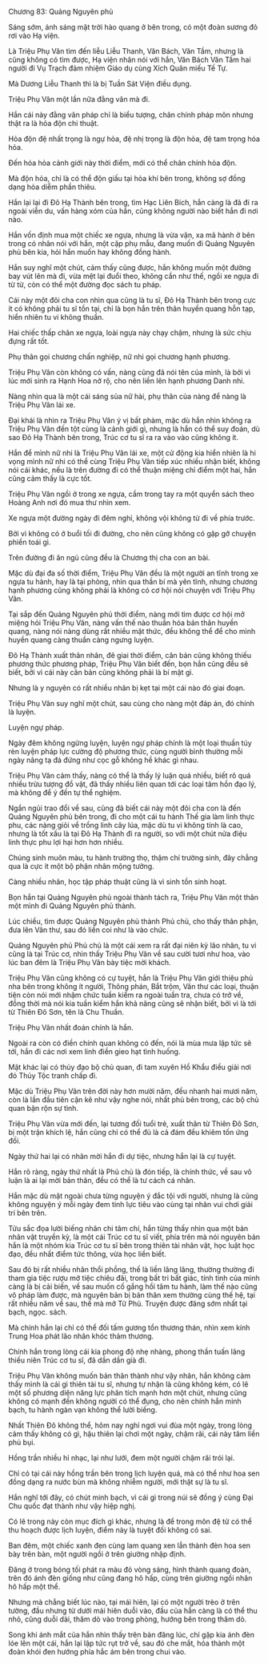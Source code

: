 




Chương 83: Quảng Nguyên phủ


Sáng sớm, ánh sáng mặt trời hào quang ở bên trong, có một đoàn sương đỏ rơi vào Hạ viện.

Là Triệu Phụ Vân tìm đến liễu Liễu Thanh, Văn Bách, Văn Tầm, nhưng là cũng không có tìm được, Hạ viện nhân nói với hắn, Văn Bách Văn Tầm hai người đi Vụ Trạch đảm nhiệm Giáo dụ cùng Xích Quân miếu Tế Tự.

Mà Dương Liễu Thanh thì là bị Tuần Sát Viện điều dụng.

Triệu Phụ Vân một lần nữa đằng vân mà đi.

Hắn cái này đằng vân pháp chỉ là biểu tượng, chân chính pháp môn nhưng thật ra là hỏa độn chi thuật.

Hỏa độn đệ nhất trọng là ngự hỏa, đệ nhị trọng là độn hỏa, đệ tam trọng hóa hỏa.

Đến hóa hỏa cảnh giới này thời điểm, mới có thể chân chính hỏa độn.

Mà độn hỏa, chỉ là có thể độn giấu tại hỏa khí bên trong, không sợ đồng dạng hỏa diễm phần thiêu.

Hắn lại lại đi Đô Hạ Thành bên trong, tìm Hạc Liên Bích, hắn càng là đã đi ra ngoài viễn du, vấn hàng xóm của hắn, cũng không người nào biết hắn đi nơi nào.

Hắn vốn định mua một chiếc xe ngựa, nhưng là vừa vặn, xa mã hành ở bên trong có nhân nói với hắn, một cặp phụ mẫu, đang muốn đi Quảng Nguyên phủ bên kia, hỏi hắn muốn hay không đồng hành.

Hắn suy nghĩ một chút, cảm thấy cũng được, hắn không muốn một đường bay vút lên mà đi, vừa mệt lại đuổi theo, không cần như thế, ngồi xe ngựa đi từ từ, còn có thể một đường đọc sách tu pháp.

Cái này một đôi cha con nhìn qua cũng là tu sĩ, Đô Hạ Thành bên trong cực ít có không phải tu sĩ tồn tại, chỉ là bọn hắn trên thân huyền quang hỗn tạp, hiển nhiên tu vi không thuần.

Hai chiếc thấp chân xe ngựa, loài ngựa này chạy chậm, nhưng là sức chịu đựng rất tốt.

Phụ thân gọi chương chấn nghiệp, nữ nhi gọi chương hạnh phương.

Triệu Phụ Vân còn không có vấn, nàng cũng đã nói tên của mình, là bởi vì lúc mới sinh ra Hạnh Hoa nở rộ, cho nên liền lên hạnh phương Danh nhi.

Nàng nhìn qua là một cái sáng sủa nữ hài, phụ thân của nàng để nàng là Triệu Phụ Vân lái xe.

Đại khái là nhìn ra Triệu Phụ Vân ý vị bất phàm, mặc dù hắn nhìn không ra Triệu Phụ Vân đến tột cùng là cảnh giới gì, nhưng là hắn có thể suy đoán, dù sao Đô Hạ Thành bên trong, Trúc cơ tu sĩ ra ra vào vào cũng không ít.

Hắn để mình nữ nhi là Triệu Phụ Vân lái xe, một cử động kia hiển nhiên là hi vọng mình nữ nhi có thể cùng Triệu Phụ Vân tiếp xúc nhiều nhận biết, không nói cái khác, nếu là trên đường đi có thể thuận miệng chỉ điểm một hai, hắn cũng cảm thấy là cực tốt.

Triệu Phụ Vân ngồi ở trong xe ngựa, cầm trong tay ra một quyển sách theo Hoàng Anh nơi đó mua thư nhìn xem.

Xe ngựa một đường ngày đi đêm nghỉ, không vội không từ đi về phía trước.

Bởi vì không có ở buổi tối đi đường, cho nên cũng không có gặp gỡ chuyện phiền toái gì.

Trên đường đi ăn ngủ cũng đều là Chương thị cha con an bài.

Mặc dù đại đa số thời điểm, Triệu Phụ Vân đều là một người an tĩnh trong xe ngựa tu hành, hay là tại phòng, nhìn qua thần bí mà yên tĩnh, nhưng chương hạnh phương cũng không phải là không có cơ hội nói chuyện với Triệu Phụ Vân.

Tại sắp đến Quảng Nguyên phủ thời điểm, nàng mới tìm được cơ hội mở miệng hỏi Triệu Phụ Vân, nàng vấn thế nào thuần hóa bản thân huyền quang, nàng nói nàng dùng rất nhiều mặt thức, đều không thể để cho mình huyền quang càng thuần càng ngưng luyện.

Đô Hạ Thành xuất thân nhân, đê giai thời điểm, căn bản cũng không thiếu phương thức phương pháp, Triệu Phụ Vân biết đến, bọn hắn cũng đều sẽ biết, bởi vì cái này căn bản cũng không phải là bí mật gì.

Nhưng là y nguyên có rất nhiều nhân bị kẹt tại một cái nào đó giai đoạn.

Triệu Phụ Vân suy nghĩ một chút, sau cùng cho nàng một đáp án, đó chính là luyện.

Luyện ngự pháp.

Ngày đêm không ngừng luyện, luyện ngự pháp chính là một loại thuần túy rèn luyện pháp lực cường độ phương thức, cùng người bình thường mỗi ngày nâng tạ đá đứng như cọc gỗ không hề khác gì nhau.

Triệu Phụ Vân cảm thấy, nàng có thể là thấy lý luận quá nhiều, biết rõ quá nhiều trừu tượng đồ vật, đã thấy nhiều liên quan tới các loại tâm hồn đạo lý, mà không để ý đến tự thể nghiệm.

Ngắn ngủi trao đổi về sau, cũng đã biết cái này một đôi cha con là đến Quảng Nguyên phủ bên trong, đi cho một cái tu hành Thế gia làm linh thực phu, các nàng giỏi về trồng linh cây lúa, mặc dù tu vi không tính là cao, nhưng là tốt xấu là tại Đô Hạ Thành đi ra người, so với một chút nửa điệu linh thực phu lợi hại hơn hơn nhiều.

Chúng sinh muôn màu, tu hành trường thọ, thậm chí trường sinh, đây chẳng qua là cực ít một bộ phận nhân mộng tưởng.

Càng nhiều nhân, học tập pháp thuật cũng là vì sinh tồn sinh hoạt.

Bọn hắn tại Quảng Nguyên phủ ngoài thành tách ra, Triệu Phụ Vân một thân một mình đi Quảng Nguyên phủ thành.

Lúc chiều, tìm được Quảng Nguyên phủ thành Phủ chủ, cho thấy thân phận, đưa lên Văn thư, sau đó liền coi như là vào chức.

Quảng Nguyên phủ Phủ chủ là một cái xem ra rất đại niên kỷ lão nhân, tu vi cũng là tại Trúc cơ, nhìn thấy Triệu Phụ Vân về sau cười tươi như hoa, vào lúc ban đêm là Triệu Phụ Vân bày tiệc mời khách.

Triệu Phụ Vân cũng không có cự tuyệt, hắn là Triệu Phụ Vân giới thiệu phủ nha bên trong không ít người, Thông phán, Bắt trộm, Văn thư các loại, thuận tiện còn nói mới nhậm chức tuần kiểm ra ngoài tuần tra, chưa có trở về, đồng thời mà nói kia tuần kiểm hắn khả năng cũng sẽ nhận biết, bởi vì là tới từ Thiên Đô Sơn, tên là Chu Thuần.

Triệu Phụ Vân nhất đoán chính là hắn.

Ngoài ra còn có điền chính quan không có đến, nói là mùa mưa lập tức sẽ tới, hắn đi các nơi xem linh điền gieo hạt tình huống.

Mặt khác lại có thủy đạo bộ chủ quan, đi tam xuyên Hồ Khẩu điều giải nơi đó Thủy Tộc tranh chấp đi.

Mặc dù Triệu Phụ Vân trên đời này hơn mười năm, đều nhanh hai mươi năm, còn là lần đầu tiên cặn kẽ như vậy nghe nói, nhất phủ bên trong, các bộ chủ quan bận rộn sự tình.

Triệu Phụ Vân vừa mới đến, lại tương đối tuổi trẻ, xuất thân từ Thiên Đô Sơn, bị một trận khích lệ, hắn cũng chỉ có thể đủ là cả đám đều khiêm tốn ứng đối.

Ngày thứ hai lại có nhân mời hắn đi dự tiệc, nhưng hắn lại là cự tuyệt.

Hắn rõ ràng, ngày thứ nhất là Phủ chủ là đón tiếp, là chính thức, về sau vô luận là ai lại mời bản thân, đều có thể là tư cách cá nhân.

Hắn mặc dù mặt ngoài chưa từng nguyện ý đắc tội với người, nhưng là cũng không nguyện ý mỗi ngày đem tinh lực tiêu vào cùng tại nhân vui chơi giải trí bên trên.

Tửu sắc đọa lười biếng nhân chi tâm chí, hắn từng thấy nhìn qua một bản nhân vật truyền kỳ, là một cái Trúc cơ tu sĩ viết, phía trên mà nói nguyên bản hắn là một nhóm kia Trúc cơ tu sĩ bên trong thiên tài nhân vật, học luật học đạo, đều nhất điểm tức thông, vừa học liền biết.

Sau đó bị rất nhiều nhân thổi phồng, thế là liền lâng lâng, thường thường đi tham gia tiệc rượu mở tiệc chiêu đãi, trong bất tri bất giác, tính tình của mình càng là bị cải biến, về sau muốn cố gắng hồi tâm tu hành, làm thế nào cũng vô pháp làm được, mà nguyên bản bị bản thân xem thường cùng thế hệ, tại rất nhiều năm về sau, thế mà mở Tử Phủ. Truyện được đăng sớm nhất tại bạch, ngọc. sách.

Mà chính hắn lại chỉ có thể đối tấm gương tổn thương thán, nhìn xem kính Trung Hoa phát lão nhân khóc thảm thương.

Chính hắn trong lòng cái kia phong độ nhẹ nhàng, phong thần tuấn lãng thiếu niên Trúc cơ tu sĩ, đã dần dần già đi.

Triệu Phụ Vân không muốn bản thân thành như vậy nhân, hắn không cảm thấy mình là cái gì thiên tài tu sĩ, nhưng tự nhận là cũng không kém, có lẽ một số phương diện năng lực phân tích mạnh hơn một chút, nhưng cũng không có mạnh đến không người có thể đụng, cho nên chính hắn minh bạch, tu hành ngàn vạn không thể lười biếng.

Nhất Thiên Đô không thể, hôm nay nghỉ ngơi vui đùa một ngày, trong lòng cảm thấy không có gì, hậu thiên lại chơi một ngày, chậm rãi, cái này tâm liền phủ bụi.

Hồng trần nhiều hỉ nhạc, lại như lưới, đem một người chậm rãi trói lại.

Chỉ có tại cái này hồng trần bên trong lịch luyện quá, mà có thể như hoa sen đồng dạng ra nước bùn mà không nhiễm người, mới thật sự là tu sĩ.

Hắn nghĩ tới đây, có chút minh bạch, vì cái gì trong núi sẽ đồng ý cùng Đại Chu quốc đạt thành như vậy hiệp nghị.

Có lẽ trong này còn mục đích gì khác, nhưng là để trong môn đệ tử có thể thu hoạch được lịch luyện, điểm này là tuyệt đối không có sai.

Ban đêm, một chiếc xanh đen cùng lam quang xen lẫn thành đèn hoa sen bày trên bàn, một người ngồi ở trên giường nhập định.

Đăng ở trong bóng tối phát ra màu đỏ vòng sáng, hình thành quang đoàn, trên đó ánh đèn giống như cũng đang hô hấp, cùng trên giường ngồi nhân hô hấp một thể.

Nhưng mà chẳng biết lúc nào, tại mái hiên, lại có một người trèo ở trên tường, đầu nhưng từ dưới mái hiên duỗi vào, đầu của hắn càng là có thể thu nhỏ, cũng duỗi dài, thăm dò vào trong phòng, hướng bên trong thăm dò.

Song khi ánh mắt của hắn nhìn thấy trên bàn đăng lúc, chỉ gặp kia ánh đèn lóe lên một cái, hắn lại lập tức rụt trở về, sau đó che mắt, hóa thành một đoàn khói đen hướng phía hắc ám bên trong chui vào.




